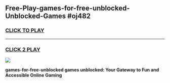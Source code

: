 
## Free-Play-games-for-free-unblocked-Unblocked-Games #oj482
<h3>
<a href="https://news.freeplayer.one?title=games-for-free-unblocked&ref=8M">CLICK TO PLAY</a></h3>
<hr>

<h3>
<a href="https://news.freeplayer.one?title=games-for-free-unblocked&ref=8M">CLICK 2 PLAY</a>
  
</h3>

<a href="https://news.freeplayer.one?title=games-for-free-unblocked&ref=8M"><img src="https://clearcache.store/games.png"></a>


**games-for-free-unblocked games unblocked: Your Gateway to Fun and Accessible Online Gaming**

